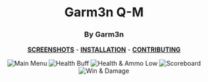 <div align="center">

# Garm3n Q-M 
### By Garm3n

**[SCREENSHOTS](../screenshots/showcase.md)** -
**[INSTALLATION](https://github.com/Hypnootize/TF2-HUD-GitHub-Resources/blob/main/installation/windows_install.md)** -
**[CONTRIBUTING](https://github.com/Hypnootize/TF2-HUD-GitHub-Resources/blob/main/contributing/github_contributing.md)**

![Main Menu](../screenshots/01_Main_Menu.jpg)
![Health Buff](../screenshots/02_Health_Buff.jpg)
![Health & Ammo Low](../screenshots/03_Health_Ammo_Low.jpg)
![Scoreboard](../screenshots/04_Scoreboard.jpg)
![Win & Damage](../screenshots/05_Win.jpg)
